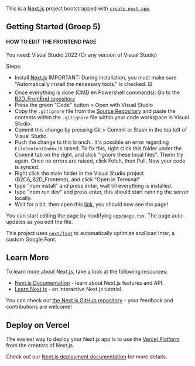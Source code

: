 This is a [Next.js](https://nextjs.org/) project bootstrapped with [`create-next-app`](https://github.com/vercel/next.js/tree/canary/packages/create-next-app).

## Getting Started (Groep 5)

#### HOW TO EDIT THE FRONTEND PAGE
You need:
Visual Studio 2022 (Or any version of Visual Studio)

Steps:
- Install [Next.js](https://nodejs.org/en)
IMPORTANT: During installation, you must make sure "Automatically install the necessary tools." is checked. ☑️
- Once everything is done (CMD en Powershell commands): Go to the [B2D_FrontEnd repository](https://github.com/ZuydUniversity/B2C6_B2D_Frontend/tree/groep_5_b2d?tab=readme-ov-file)
- Press the green "Code" button > Open with Visual Studio
- Copy the `.gitignore` file from the [Source Repository](https://github.com/ZuydUniversity/B2C6_B2D_Frontend) and paste the contents within the `.gitignore` file within your code workspace in Visual Studio.
- Commit this change by pressing Git > Commit or Stash in the top left of Visual Studio.
- Push the change to this branch.. It's possible an error regarding `FileContentIndex` is raised. To fix this, right click this folder under the Commit tab on the right, and click "Ignore these local files". Thenn try again. Once no errors are raised, click Fetch, then Pull. Now your code is synced.
- Right click the main folder in the Visual Studio project (B2C6_B2D_Frontend), and click "Open in Terminal"
- type "npm install" and press enter, wait till everything is installed.
- type "npm run dev" and press enter, this should start running the server locally.
- Wait for a bit, then open this [link](http://localhost:3000), you should now see the page!

You can start editing the page by modifying `app/page.tsx`. The page auto-updates as you edit the file.

This project uses [`next/font`](https://nextjs.org/docs/basic-features/font-optimization) to automatically optimize and load Inter, a custom Google Font.

## Learn More

To learn more about Next.js, take a look at the following resources:

- [Next.js Documentation](https://nextjs.org/docs) - learn about Next.js features and API.
- [Learn Next.js](https://nextjs.org/learn) - an interactive Next.js tutorial.

You can check out [the Next.js GitHub repository](https://github.com/vercel/next.js/) - your feedback and contributions are welcome!

## Deploy on Vercel

The easiest way to deploy your Next.js app is to use the [Vercel Platform](https://vercel.com/new?utm_medium=default-template&filter=next.js&utm_source=create-next-app&utm_campaign=create-next-app-readme) from the creators of Next.js.

Check out our [Next.js deployment documentation](https://nextjs.org/docs/deployment) for more details.
